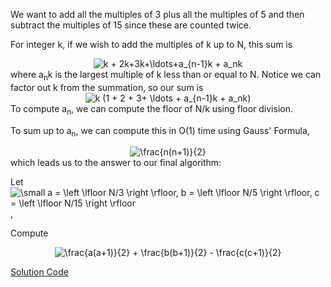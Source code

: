 We want to add all the multiples of 3 plus all the multiples of 5 and then subtract the multiples of 15 since these are counted twice.

For integer k, if we wish to add the multiples of k up to N, this sum is 
   <div align="center">
    <img src="https://latex.codecogs.com/gif.latex?\dpi{120}&space;\bg_white&space;k&space;&plus;&space;2k&plus;3k&plus;\ldots&plus;a_{n-1}k&space;&plus;&space;a_nk" title="k + 2k+3k+\ldots+a_{n-1}k + a_nk" />
   </div>
 where a<sub>n</sub>k is the largest multiple of k less than or equal to N.
Notice we can factor out k from the summation, so our sum is
  <div align="center">
    <img src="https://latex.codecogs.com/gif.latex?\dpi{120}&space;\bg_white&space;k&space;(1&space;&plus;&space;2&space;&plus;&space;3&plus;&space;\ldots&space;&plus;&space;a_{n-1}k&space;&plus;&space;a_nk)" title="k (1 + 2 + 3+ \ldots + a_{n-1}k + a_nk)" />
  </div>
To compute a<sub>n</sub>, we can compute the floor of N/k using floor division.

To sum up to a<sub>n</sub>, we can compute this in O(1) time using Gauss' Formula,
  <div align="center">
    <img src="https://latex.codecogs.com/gif.latex?\dpi{120}&space;\bg_white&space;\frac{n(n&plus;1)}{2}" title="\frac{n(n+1)}{2}" />
  </div>
 which leads us to the answer to our final algorithm:
 
 
 Let <img src="https://latex.codecogs.com/gif.latex?\inline&space;\bg_white&space;\small&space;a&space;=&space;\left&space;\lfloor&space;N/3&space;\right&space;\rfloor,&space;b&space;=&space;\left&space;\lfloor&space;N/5&space;\right&space;\rfloor,&space;c&space;=&space;\left&space;\lfloor&space;N/15&space;\right&space;\rfloor" title="\small a = \left \lfloor N/3 \right \rfloor, b = \left \lfloor N/5 \right \rfloor, c = \left \lfloor N/15 \right \rfloor" />,
 
 Compute
 <div align="center">
  <img src="https://latex.codecogs.com/gif.latex?\dpi{120}&space;\bg_white&space;\frac{a(a&plus;1)}{2}&space;&plus;&space;\frac{b(b&plus;1)}{2}&space;-&space;\frac{c(c&plus;1)}{2}" title="\frac{a(a+1)}{2} + \frac{b(b+1)}{2} - \frac{c(c+1)}{2}" />
 </div>
 
[Solution Code](https://github.com/zhaohanson1/project_euler_plus/blob/master/1%20-%20Multiples%20of%203%20and%205/solution.py)
